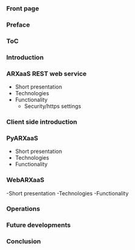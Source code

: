 
### Front page

### Preface

### ToC

### Introduction

### ARXaaS REST web service
 - Short presentation
 - Technologies
 - Functionality
    - Security/https settings

### Client side introduction

### PyARXaaS
- Short presentation
- Technologies
- Functionality

### WebARXaaS
-Short presentation
-Technologies
-Functionality

### Operations

### Future developments

### Conclusion
